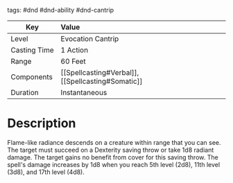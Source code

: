 tags: #dnd #dnd-ability #dnd-cantrip

| Key          | Value                                             |
| ------------ |:------------------------------------------------- |
| Level        | Evocation Cantrip                                 |
| Casting Time | 1 Action                                          |
| Range        | 60 Feet                                           |
| Components   | [[Spellcasting#Verbal]], [[Spellcasting#Somatic]] |
| Duration     | Instantaneous                                     |

# Description
Flame-like radiance descends on a creature within range that you can see. The target must succeed on a Dexterity saving throw or take 1d8 radiant damage. The target gains no benefit from cover for this saving throw. The spell's damage increases by 1d8 when you reach 5th level (2d8), 11th level (3d8), and 17th level (4d8).

